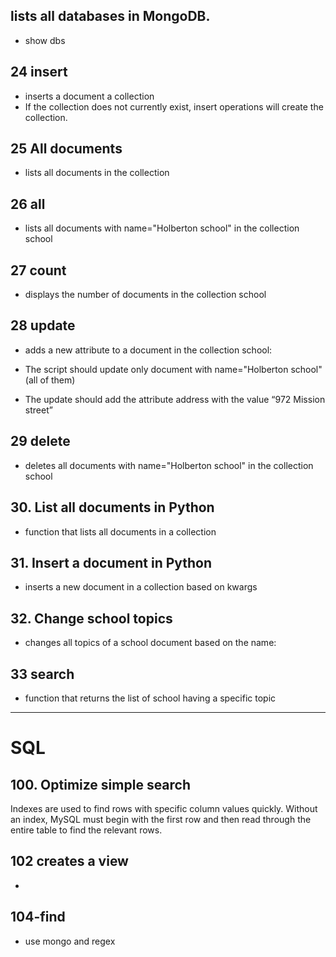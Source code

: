 ## lists all databases in MongoDB.
* show dbs
## 24 insert
* inserts a document a collection
* If the collection does not currently exist, insert operations will create the collection.

## 25 All documents

* lists all documents in the collection
## 26 all
* lists all documents with name="Holberton school" in the collection school
## 27 count
* displays the number of documents in the collection school
## 28 update
* adds a new attribute to a document in the collection school:

* The script should update only document with name="Holberton school" (all of them)
* The update should add the attribute address with the value “972 Mission street”
## 29 delete
* deletes all documents with name="Holberton school" in the collection school
## 30. List all documents in Python
* function that lists all documents in a collection
## 31. Insert a document in Python
* inserts a new document in a collection based on kwargs
## 32. Change school topics
* changes all topics of a school document based on the name:
## 33 search
* function that returns the list of school having a specific topic
----------------------------------------------------------------------------------------
# SQL
## 100. Optimize simple search
Indexes are used to find rows with specific column values quickly. Without an index, MySQL must begin with the first row and then read through the entire table to find the relevant rows.

## 102 creates a view 
* 
## 104-find
* use mongo and regex